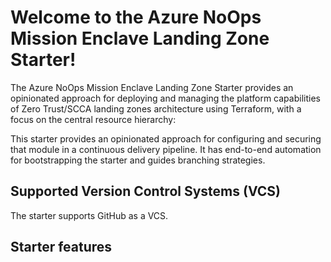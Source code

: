 # Welcome to the Azure NoOps Mission Enclave Landing Zone Starter!

The Azure NoOps Mission Enclave Landing Zone Starter provides an opinionated approach for deploying and managing the platform capabilities of Zero Trust/SCCA landing zones architecture using Terraform, with a focus on the central resource hierarchy:

This starter provides an opinionated approach for configuring and securing that module in a continuous delivery pipeline. It has end-to-end automation for bootstrapping the starter and guides branching strategies.

## Supported Version Control Systems (VCS)

The starter supports GitHub as a VCS.

## Starter features
